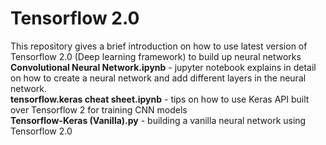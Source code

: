 # Tensorflow 2.0
This repository gives a brief introduction on how to use latest version of Tensorflow 2.0 (Deep learning framework) to build up neural networks
<b>Convolutional Neural Network.ipynb</b> - jupyter notebook explains in detail on how to create a neural network and add different layers in the neural network.<br>
<b>tensorflow.keras cheat sheet.ipynb</b> - tips on how to use Keras API built over Tensorflow 2 for training CNN models<br>
<b>Tensorflow-Keras (Vanilla).py</b> - building a vanilla neural network using Tensorflow 2.0
